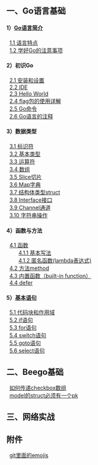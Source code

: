 ## 一、Go语言基础 
#### 1）[Go语言简介](https://github.com/sunnygocms/gobook/blob/master/01.md) 
&nbsp;&nbsp;[1.1 语言特点](https://github.com/sunnygocms/gobook/blob/master/go_lang_base/01.1.md)<br />
&nbsp;&nbsp;[1.2 学好Go的注意事项](https://github.com/sunnygocms/gobook/blob/master/go_lang_base/01.2.md)<br />
#### 2）初识Go 
&nbsp;&nbsp;[2.1 安装和设置](https://github.com/sunnygocms/gobook/blob/master/go_lang_base/02.1.md) <br />
&nbsp;&nbsp;[2.2 IDE](https://github.com/sunnygocms/gobook/blob/master/go_lang_base/02.2.md)<br />
&nbsp;&nbsp;[2.3 Hello World](https://github.com/sunnygocms/gobook/blob/master/go_lang_base/02.3.md)<br />
&nbsp;&nbsp;[2.4 flag包的使用详解](https://github.com/sunnygocms/gobook/blob/master/go_lang_base/02.4.md)<br />
&nbsp;&nbsp;[2.5 Go命令](https://github.com/sunnygocms/gobook/blob/master/go_lang_base/02.5.md)<br />
&nbsp;&nbsp;[2.6 Go语言的注释](https://github.com/sunnygocms/gobook/blob/master/go_lang_base/02.6.md)<br />
#### 3）数据类型
&nbsp;&nbsp;[3.1 标识符](https://github.com/sunnygocms/gobook/blob/master/go_lang_base/03.1.md) <br />
&nbsp;&nbsp;[3.2 基本类型](https://github.com/sunnygocms/gobook/blob/master/go_lang_base/03.2.md)<br />
&nbsp;&nbsp;[3.3 运算符](https://github.com/sunnygocms/gobook/blob/master/go_lang_base/03.3.md)<br />
&nbsp;&nbsp;[3.4 数组](https://github.com/sunnygocms/gobook/blob/master/go_lang_base/03.4.md)<br />
&nbsp;&nbsp;[3.5 Slice切片](https://github.com/sunnygocms/gobook/blob/master/go_lang_base/03.5.md)<br />
&nbsp;&nbsp;[3.6 Map字典](https://github.com/sunnygocms/gobook/blob/master/go_lang_base/03.6.md)<br />
&nbsp;&nbsp;[3.7 结构体类型struct](https://github.com/sunnygocms/gobook/blob/master/go_lang_base/03.7.md)<br />
&nbsp;&nbsp;[3.8 Interface接口](https://github.com/sunnygocms/gobook/blob/master/go_lang_base/03.8.md)<br />
&nbsp;&nbsp;[3.9 Channel通道](https://github.com/sunnygocms/gobook/blob/master/go_lang_base/03.9.md)<br />
&nbsp;&nbsp;[3.10 字符串操作](https://github.com/sunnygocms/gobook/blob/master/go_lang_base/03.10.md)<br />
#### 4）函数与方法
&nbsp;&nbsp;[4.1 函数](https://github.com/sunnygocms/gobook/blob/master/go_lang_base/04.1.md)<br />
&nbsp;&nbsp;&nbsp;&nbsp;&nbsp;&nbsp;&nbsp;&nbsp;[4.1.1 基本写法](https://github.com/sunnygocms/gobook/blob/master/go_lang_base/04.1.1.md)<br />
&nbsp;&nbsp;&nbsp;&nbsp;&nbsp;&nbsp;&nbsp;&nbsp;[4.1.2 匿名函数(lambda表达式)](https://github.com/sunnygocms/gobook/blob/master/go_lang_base/04.1.2.md)<br />
&nbsp;&nbsp;[4.2 方法method](https://github.com/sunnygocms/gobook/blob/master/go_lang_base/04.2.md)<br />
&nbsp;&nbsp;[4.3 内置函数（built-in function）](https://github.com/sunnygocms/gobook/blob/master/go_lang_base/04.3.md)<br />
&nbsp;&nbsp;[4.4 defer](https://github.com/sunnygocms/gobook/blob/master/go_lang_base/04.4.md)<br />
#### 5）[基本语句](https://github.com/sunnygocms/gobook/blob/master/go_lang_base/05.md) 
&nbsp;&nbsp;[5.1 代码块和作用域](https://github.com/sunnygocms/gobook/blob/master/go_lang_base/05.1.md)<br />
&nbsp;&nbsp;[5.2 if语句](https://github.com/sunnygocms/gobook/blob/master/go_lang_base/05.2.md)<br />
&nbsp;&nbsp;[5.3 for语句](https://github.com/sunnygocms/gobook/blob/master/go_lang_base/05.3.md)<br />
&nbsp;&nbsp;[5.4 switch语句](https://github.com/sunnygocms/gobook/blob/master/go_lang_base/05.4.md)<br />
&nbsp;&nbsp;[5.5 goto语句](https://github.com/sunnygocms/gobook/blob/master/go_lang_base/05.5.md)<br />
&nbsp;&nbsp;[5.6 select语句](https://github.com/sunnygocms/gobook/blob/master/go_lang_base/05.6.md)<br />

		
## 二、Beego基础
&nbsp;&nbsp;[如何传递checkbox数组](https://github.com/sunnygocms/gobook/blob/master/go_lang_base/20.0.1.md)<br />
&nbsp;&nbsp;[model的struct必须有一个pk](https://github.com/sunnygocms/gobook/blob/master/go_lang_base/20.0.2.md)<br />
## 三、网络实战

## 附件
&nbsp;&nbsp;[git里面的emojis](https://github.com/sunnygocms/gobook/blob/master/go_lang_base/git_emoji.md)
